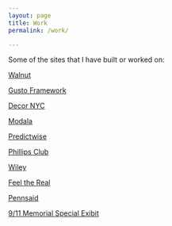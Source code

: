 ```yaml
---
layout: page
title: Work
permalink: /work/

---
```

Some of the sites that I have built or worked on:

<a target="_blank" href="https://walnuthome.com/">Walnut</a>

<a target="_blank" href="https://gusto.com/framework">Gusto Framework</a>

<a target="_blank" href="https://decornyc.com/">Decor NYC</a>

<a target="_blank" href="http://modala.com/">Modala</a>

<a target="_blank" href="http://predictwise.com/">Predictwise</a>

<a target="_blank" href="http://phillipsclub.com/">Phillips Club</a>

<a target="_blank" href="https://www.efficientlearning.com/">Wiley</a>

<a target="_blank" href="http://www.feelthereal.org/">Feel the Real</a>

<a target="_blank" href="https://www.pennsaid.com/">Pennsaid</a>

<a target="_blank" href="http://rendering.911memorial.org/">9/11 Memorial Special Exibit</a>
